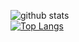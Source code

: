 ![github stats](https://github-readme-stats.vercel.app/api?username=Senpai-10&count_private=true&show_icons=true&theme=dark)
<br>
[![Top Langs](https://github-readme-stats.vercel.app/api/top-langs/?username=Senpai-10&layout=compact&langs_count=8)](https://github.com/anuraghazra/github-readme-stats)

